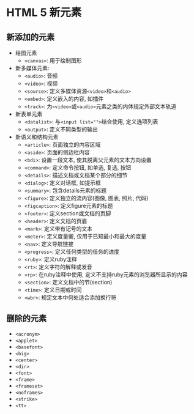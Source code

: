 # HTML 5 新元素


## 新添加的元素

* 绘图元素
    - `<canvas>`: 用于绘制图形
* 新多媒体元素:
    - `<audio>`: 音频
    - `<video>`: 视频
    - `<source>`: 定义多媒体资源`<video>`和`<audio>`
    - `<embed>`: 定义嵌入的内容, 如插件
    - `<track>`: 为`<video>`或`<audio>`元素之类的内体规定外部文本轨道
* 新表单元素
    - `<datalist>`: 与`<input list="">`结合使用, 定义选项列表
    - `<output>`: 定义不同类型的输出
* 新语义和结构元素
    - `<article>`: 页面独立的内容区域
    - `<aside>`: 页面的侧边栏内容
    - `<bdi>`: 设置一段文本, 使其脱离父元素的文本方向设置
    - `<command>`: 定义命令按钮, 如单选, 复选, 按钮
    - `<details>`: 描述文档或文档某个部分的细节
    - `<dialog>`: 定义对话框, 如提示框
    - `<summary>`: 包含details元素的标题
    - `<figure>`: 定义独立的流内容(图像, 图表, 照片, 代码)
    - `<figcaption>`: 定义figure元素的标题
    - `<footer>`: 定义section或文档的页脚
    - `<header>`: 定义文档的页眉
    - `<mark>`: 定义带有记号的文本
    - `<meter>`: 定义度量衡, 仅用于已知最小和最大的度量
    - `<nav>`: 定义导航链接
    - `<progress>`: 定义任何类型的任务的进度
    - `<ruby>`: 定义ruby注释
    - `<rt>`: 定义字符的解释或发音
    - `<rp>`: 在ruby注释中使用, 定义不支持ruby元素的浏览器所显示的内容
    - `<section>`: 定义文档中的节(section)
    - `<time>`: 定义日期或时间
    - `<wbr>`: 规定文本中何处适合添加换行符


## 删除的元素

* `<acronym>`
* `<applet>`
* `<basefont>`
* `<big>`
* `<center>`
* `<dir>`
* `<font>`
* `<frame>`
* `<frameset>`
* `<noframes>`
* `<strike>`
* `<tt>`
